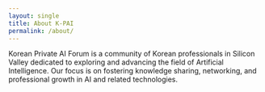 ```yaml
---
layout: single
title: About K-PAI
permalink: /about/
---
```


<head>
	<link rel="stylesheet" href="/resource/styles.css">
</head>

<!--K-PAI-->

Korean Private AI Forum is a community of Korean professionals in Silicon Valley dedicated to exploring and advancing the field of Artificial Intelligence. Our focus is on fostering knowledge sharing, networking, and professional growth in AI and related technologies.
